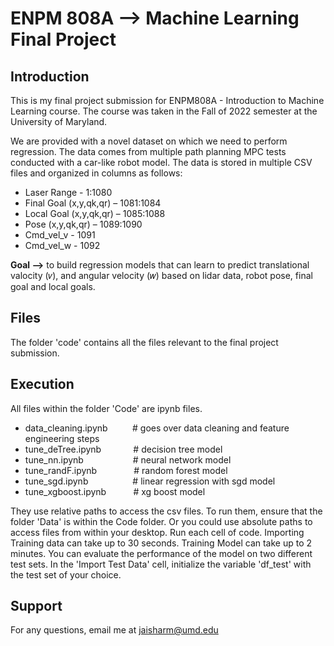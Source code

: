 # ENPM 808A --> Machine Learning Final Project

## Introduction

This is my final project submission for ENPM808A -  Introduction to Machine Learning course. The course was taken in the Fall of 2022 semester at the University of Maryland. 

We are provided with a novel dataset on which we need to perform regression. The data comes from multiple path planning MPC tests conducted with a car-like robot model. The data is stored in multiple CSV files and organized in columns as follows:

- Laser Range - 1:1080
- Final Goal (x,y,qk,qr) – 1081:1084
- Local Goal (x,y,qk,qr) – 1085:1088
- Pose (x,y,qk,qr) – 1089:1090
- Cmd_vel_v - 1091
- Cmd_vel_w - 1092

**Goal -->** to build regression models that can learn to predict translational valocity (𝑣), and angular velocity (𝑤) 
             based on lidar data, robot pose, final goal and local goals.

## Files

The folder 'code' contains all the files relevant to the final project submission.



## Execution

All files within the folder 'Code' are ipynb files. 

  - data_cleaning.ipynb       &nbsp;&nbsp;&nbsp;&nbsp;&nbsp;&nbsp;&nbsp;&nbsp;       # goes over data cleaning and feature engineering steps 
  - tune_deTree.ipynb        &nbsp;&nbsp;&nbsp;&nbsp;&nbsp;&nbsp;&nbsp;&nbsp;&nbsp;&nbsp;&nbsp;        # decision tree model 
  - tune_nn.ipynb           &nbsp;&nbsp;&nbsp;&nbsp;&nbsp;&nbsp;&nbsp;&nbsp;&nbsp;&nbsp;&nbsp;&nbsp;&nbsp;&nbsp;&nbsp;&nbsp;&nbsp;&nbsp;         # neural network model 
  - tune_randF.ipynb        &nbsp;&nbsp;&nbsp;&nbsp;&nbsp;&nbsp;&nbsp;&nbsp;&nbsp;&nbsp;&nbsp;&nbsp;&nbsp;         # random forest model 
  - tune_sgd.ipynb          &nbsp;&nbsp;&nbsp;&nbsp;&nbsp;&nbsp;&nbsp;&nbsp;&nbsp;&nbsp;&nbsp;&nbsp;&nbsp;&nbsp;&nbsp;&nbsp;         # linear regression with sgd model 
  - tune_xgboost.ipynb      &nbsp;&nbsp;&nbsp;&nbsp;&nbsp;&nbsp;&nbsp;&nbsp;&nbsp;         # xg boost model 

They use relative paths to access the csv files. To run them, ensure that the folder 'Data' is within the Code folder. Or you could use absolute paths to access files from within your desktop. Run each cell of code. Importing Training data can take up to 30 seconds. Training Model can take up to 2 minutes. You can evaluate the performance of the model on two different test sets. In the 'Import Test Data' cell, initialize the variable 'df_test' with the test set of your choice.

## Support

For any questions, email me at jaisharm@umd.edu

